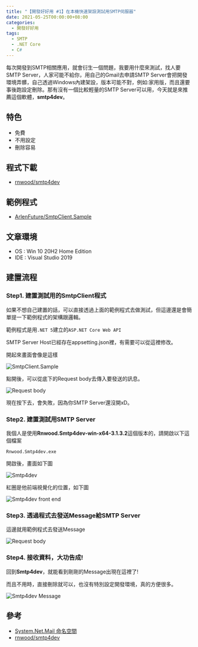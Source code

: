 ```yaml
---
title: "【開發好好用 #1】在本機快速架設測試用SMTP伺服器"
date: 2021-05-25T00:00:00+08:00
categories:
  - 開發好好用
tags:
  - SMTP 
  - .NET Core
  - C#
---
```

每次開發到SMTP相關應用，就會衍生一個問題，我要用什麼來測試，找人要SMTP Server，人家可能不給你，用自己的Gmail去申請SMTP Server會把開發環境弄髒，自己透過Windows內建架設，版本可能不對，例如:家用版，而且還要事後跑設定刪除。那有沒有一個比較輕量的SMTP Server可以用，今天就是來推薦這個軟體，**smtp4dev**。

## 特色

* 免費
* 不用設定
* 刪除容易

## 程式下載

* [rnwood/smtp4dev](https://github.com/rnwood/smtp4dev)

## 範例程式

* [ArlenFuture/SmtpClient.Sample](https://github.com/ArlenFuture/SmtpClient.Sample)

## 文章環境

* OS : Win 10 20H2 Home Edition
* IDE : Visual Studio 2019

## 建置流程

### Step1. 建置測試用的SmtpClient程式

如果不想自己建置的話，可以直接透過上面的範例程式去做測試，但這邊還是會簡單提一下範例程式的架構跟邏輯。

範例程式是用`.NET 5`建立的`ASP.NET Core Web API`

SMTP Server Host已經存在appsetting.json裡，有需要可以從這裡修改。

開起來畫面會像是這樣

![SmtpClient.Sample](/assets/images/post/2021-05-25-How-to-easy-test-your-smtp-client-on-local/1.jpg "SmtpClient.Sample")

點開後，可以從底下的Request body去傳入要發送的訊息。

![Request body](/assets/images/post/2021-05-25-How-to-easy-test-your-smtp-client-on-local/2.jpg "Request body")

現在按下去，會失敗，因為你SMTP Server還沒開xD。

### Step2. 建置測試用SMTP Server

我個人是使用**Rnwood.Smtp4dev-win-x64-3.1.3.2**這個版本的，請開啟以下這個檔案
```
Rnwood.Smtp4dev.exe
```
開啟後，畫面如下圖

![Smtp4dev](/assets/images/post/2021-05-25-How-to-easy-test-your-smtp-client-on-local/3.jpg "Smtp4dev")

紅圈是他前端視覺化的位置，如下圖

![Smtp4dev front end](/assets/images/post/2021-05-25-How-to-easy-test-your-smtp-client-on-local/4.jpg "Smtp4dev front end")

### Step3. 透過程式去發送Message給SMTP Server

這邊就用範例程式去發送Message

![Request body](/assets/images/post/2021-05-25-How-to-easy-test-your-smtp-client-on-local/2.jpg "Request body")

### Step4. 接收資料，大功告成!

回到**Smtp4dev**，就能看到剛剛的Message出現在這裡了!

而且不用時，直接刪除就可以，也沒有特別設定開發環境，真的方便很多。

![Smtp4dev Message](/assets/images/post/2021-05-25-How-to-easy-test-your-smtp-client-on-local/5.jpg "Smtp4dev Message")

## 參考

* [System.Net.Mail 命名空間](https://docs.microsoft.com/zh-tw/dotnet/api/system.net.mail?view=net-5.0)
* [rnwood/smtp4dev](https://github.com/rnwood/smtp4dev)
